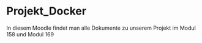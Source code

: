 # Projekt_Docker
In diesem Moodle findet man alle Dokumente zu unserem Projekt im Modul 158 und Modul 169
